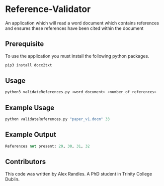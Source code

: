 # Reference-Validator
An application which will read a word document which contains references and ensures these references have been cited within the document

## Prerequisite

To use the application you must install the following python packages. 
```bash
pip3 install docx2txt
```

## Usage 
```python
python3 validateReferences.py <word_document> <number_of_references> 
```

## Example Usage  
```python
python validateReferences.py "paper_v1.docm" 33
```

## Example Output   
```python
References not present: 29, 30, 31, 32
```

## Contributors  

This code was written by Alex Randles. A PhD student in Trinity College Dublin.
